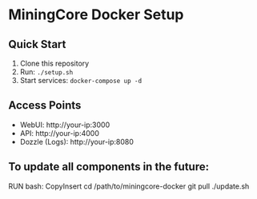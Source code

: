 # MiningCore Docker Setup

## Quick Start
1. Clone this repository
2. Run: `./setup.sh`
3. Start services: `docker-compose up -d`

## Access Points
- WebUI: http://your-ip:3000
- API: http://your-ip:4000
- Dozzle (Logs): http://your-ip:8080
## To update all components in the future:
RUN bash:
CopyInsert
cd /path/to/miningcore-docker
git pull
./update.sh
